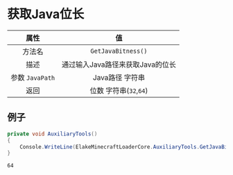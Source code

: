 # 获取Java位长

|      属性       |                值                |
| :-------------: | :------------------------------: |
|     方法名      |        `GetJavaBitness()`        |
|      描述       | 通过输入Java路径来获取Java的位长 |
| 参数 `JavaPath` |         Java路径 字符串          |
|      返回       |      位数 字符串(`32`,`64`)      |

## 例子

<!-- tabs:start -->

<!-- tab:代码 -->

```C#
private void AuxiliaryTools()
{
    Console.WriteLine(ElakeMinecraftLoaderCore.AuxiliaryTools.GetJavaBitness("D:/java/JDK21"));
}
```

<!-- tab:返回 -->

```
64
```

<!-- tabs:end -->
